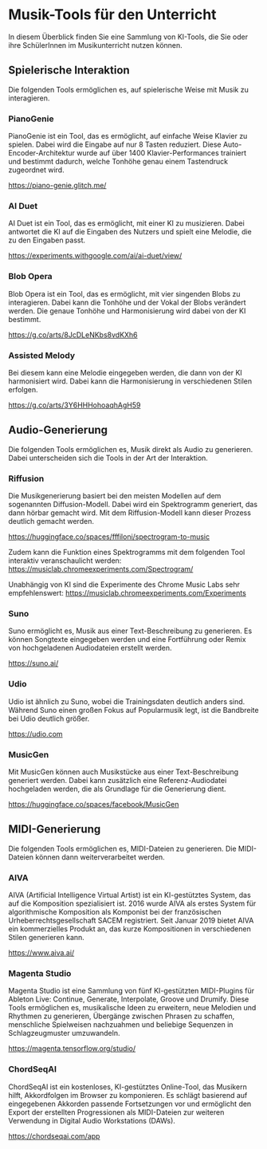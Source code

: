 # Musik-Tools für den Unterricht

In diesem Überblick finden Sie eine Sammlung von KI-Tools, die Sie oder ihre SchülerInnen im Musikunterricht nutzen können. 

## Spielerische Interaktion
Die folgenden Tools ermöglichen es, auf spielerische Weise mit Musik zu interagieren.

### PianoGenie
PianoGenie ist ein Tool, das es ermöglicht, auf einfache Weise Klavier zu spielen. Dabei wird die Eingabe auf nur 8 Tasten reduziert. Diese Auto-Encoder-Architektur wurde auf über 1400 Klavier-Performances trainiert und bestimmt dadurch, welche Tonhöhe genau einem Tastendruck zugeordnet wird. 

https://piano-genie.glitch.me/

### AI Duet
AI Duet ist ein Tool, das es ermöglicht, mit einer KI zu musizieren. Dabei antwortet die KI auf die Eingaben des Nutzers und spielt eine Melodie, die zu den Eingaben passt.

https://experiments.withgoogle.com/ai/ai-duet/view/ 

### Blob Opera
Blob Opera ist ein Tool, das es ermöglicht, mit vier singenden Blobs zu interagieren. Dabei kann die Tonhöhe und der Vokal der Blobs verändert werden. Die genaue Tonhöhe und Harmonisierung wird dabei von der KI bestimmt.

https://g.co/arts/8JcDLeNKbs8vdKXh6


### Assisted Melody
Bei diesem kann eine Melodie eingegeben werden, die dann von der KI harmonisiert wird. Dabei kann die Harmonisierung in verschiedenen Stilen erfolgen.

https://g.co/arts/3Y6HHHohoaqhAgH59



## Audio-Generierung
Die folgenden Tools ermöglichen es, Musik direkt als Audio zu generieren. Dabei unterscheiden sich die Tools in der Art der Interaktion.

### Riffusion
Die Musikgenerierung basiert bei den meisten Modellen auf dem sogenannten Diffusion-Modell. Dabei wird ein Spektrogramm generiert, das dann hörbar gemacht wird. Mit dem Riffusion-Modell kann dieser Prozess deutlich gemacht werden.

https://huggingface.co/spaces/fffiloni/spectrogram-to-music

Zudem kann die Funktion eines Spektrogramms mit dem folgenden Tool interaktiv veranschaulicht werden:
https://musiclab.chromeexperiments.com/Spectrogram/

Unabhängig von KI sind die Experimente des Chrome Music Labs sehr empfehlenswert:
https://musiclab.chromeexperiments.com/Experiments

### Suno
Suno ermöglicht es, Musik aus einer Text-Beschreibung zu generieren. Es können Songtexte eingegeben werden und eine Fortführung oder Remix von hochgeladenen Audiodateien erstellt werden.

https://suno.ai/

### Udio
Udio ist ähnlich zu Suno, wobei die Trainingsdaten deutlich anders sind. Während Suno einen großen Fokus auf Popularmusik legt, ist die Bandbreite bei Udio deutlich größer.

https://udio.com

### MusicGen
Mit MusicGen können auch Musikstücke aus einer Text-Beschreibung generiert werden. Dabei kann zusätzlich eine Referenz-Audiodatei hochgeladen werden, die als Grundlage für die Generierung dient.

https://huggingface.co/spaces/facebook/MusicGen

## MIDI-Generierung
Die folgenden Tools ermöglichen es, MIDI-Dateien zu generieren. Die MIDI-Dateien können dann weiterverarbeitet werden.

### AIVA
AIVA (Artificial Intelligence Virtual Artist) ist ein KI-gestütztes System, das auf die Komposition spezialisiert ist. 2016 wurde AIVA als erstes System für algorithmische Komposition als Komponist bei der französischen Urheberrechtsgesellschaft SACEM registriert. Seit Januar 2019 bietet AIVA ein kommerzielles Produkt an, das kurze Kompositionen in verschiedenen Stilen generieren kann.

https://www.aiva.ai/

### Magenta Studio
Magenta Studio ist eine Sammlung von fünf KI-gestützten MIDI-Plugins für Ableton Live: Continue, Generate, Interpolate, Groove und Drumify. Diese Tools ermöglichen es, musikalische Ideen zu erweitern, neue Melodien und Rhythmen zu generieren, Übergänge zwischen Phrasen zu schaffen, menschliche Spielweisen nachzuahmen und beliebige Sequenzen in Schlagzeugmuster umzuwandeln. 

https://magenta.tensorflow.org/studio/


### ChordSeqAI
ChordSeqAI ist ein kostenloses, KI-gestütztes Online-Tool, das Musikern hilft, Akkordfolgen im Browser zu komponieren. Es schlägt basierend auf eingegebenen Akkorden passende Fortsetzungen vor und ermöglicht den Export der erstellten Progressionen als MIDI-Dateien zur weiteren Verwendung in Digital Audio Workstations (DAWs). 

https://chordseqai.com/app


